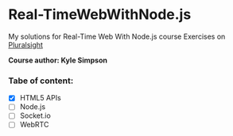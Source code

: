 # Real-TimeWebWithNode.js
My solutions for Real-Time Web With Node.js course Exercises on [Pluralsight](https://pluralsight.com/library/courses/real-time-web-nodejs/)

**Course author: Kyle Simpson**

### Tabe of content:
 - [x] HTML5 APIs 
 - [ ] Node.js    
 - [ ] Socket.io  
 - [ ] WebRTC     
